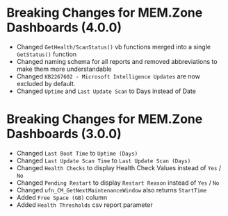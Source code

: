 # Breaking Changes for MEM.Zone Dashboards (4.0.0)

* Changed `GetHealth/ScanStatus()` vb functions merged into a single `GetStatus()` function
* Changed naming schema for all reports and removed abbreviations to make them more understandable
* Changed `KB2267602 - Microsoft Intelligence Updates` are now excluded by default.
* Changed `Uptime` and `Last Update Scan` to Days instead of Date

# Breaking Changes for MEM.Zone Dashboards (3.0.0)

* Changed `Last Boot Time` to `Uptime (Days)`
* Changed `Last Update Scan Time` to `Last Update Scan (Days)`
* Changed `Health Checks` to display Health Check Values instead of `Yes` / `No`
* Changed `Pending Restart` to display `Restart Reason` instead of `Yes` / `No`
* Changed `ufn_CM_GetNextMaintenanceWindow` also returns `StartTime`
* Added `Free Space (GB)` column
* Added `Health Thresholds` csv report parameter
